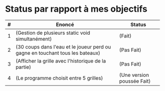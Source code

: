 # Status par rapport à mes objectifs

| # | Enoncé | Status |
|---|---|---|
|1|(Gestion de plusieurs static void simultanément)|(Fait)|
|2|(30 coups dans l'eau et le joueur perd ou gagne en touchant tous les bateaux)|(Pas Fait)|
|3|(Afficher la grille avec l'historique de la partie)|(Pas Fait)|
|4|(Le programme choisit entre 5 grilles)|(Une version poussée Fait)|
